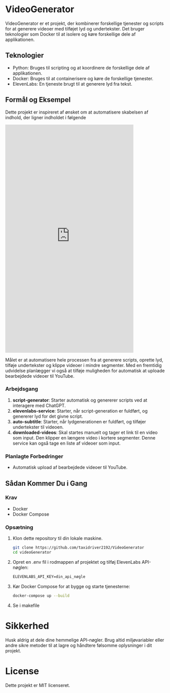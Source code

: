 # VideoGenerator

VideoGenerator er et projekt, der kombinerer forskellige tjenester og scripts for at generere videoer med tilføjet lyd og undertekster. Det bruger teknologier som Docker til at isolere og køre forskellige dele af applikationen.

## Teknologier
- Python: Bruges til scripting og at koordinere de forskellige dele af applikationen.
- Docker: Bruges til at containerisere og køre de forskellige tjenester.
- ElevenLabs: En tjeneste brugt til at generere lyd fra tekst.

## Formål og Eksempel

Dette projekt er inspireret af ønsket om at automatisere skabelsen af indhold, der ligner indholdet i følgende 

<iframe width="405" height="720" src="https://www.youtube.com/embed/P2kRrulJsPc" title="Good old dark jokes w PRESIDENTS (Biden Obama Trump)  #meme  #presidents #ai #jokes #memes #videos" frameborder="0" allow="accelerometer; autoplay; clipboard-write; encrypted-media; gyroscope; picture-in-picture; web-share" allowfullscreen=""></iframe>

Målet er at automatisere hele processen fra at generere scripts, oprette lyd, tilføje undertekster og klippe videoer i mindre segmenter. Med en fremtidig udvidelse planlægger vi også at tilføje muligheden for automatisk at uploade bearbejdede videoer til YouTube.

### Arbejdsgang

1. **script-generator**: Starter automatisk og genererer scripts ved at interagere med ChatGPT.
2. **elevenlabs-service**: Starter, når script-generation er fuldført, og genererer lyd for det givne script.
3. **auto-subtitle**: Starter, når lydgenerationen er fuldført, og tilføjer undertekster til videoen.
4. **downloaded-videos**: Skal startes manuelt og tager et link til en video som input. Den klipper en længere video i kortere segmenter. Denne service kan også tage en liste af videoer som input.

### Planlagte Forbedringer

- Automatisk upload af bearbejdede videoer til YouTube.

## Sådan Kommer Du i Gang

### Krav
- Docker
- Docker Compose

### Opsætning
1. Klon dette repository til din lokale maskine.
   ```sh
   git clone https://github.com/taxidriver2192/VideoGenerator
   cd videoGenerator
   ```
2. Opret en .env fil i rodmappen af projektet og tilføj ElevenLabs API-nøglen:
   ```txt
   ELEVENLABS_API_KEY=din_api_nøgle
   ```
3. Kør Docker Compose for at bygge og starte tjenesterne:
   ```bash
   docker-compose up --build
   ```

4. Se i makefile

# Sikkerhed
Husk aldrig at dele dine hemmelige API-nøgler. Brug altid miljøvariabler eller andre sikre metoder til at lagre og håndtere følsomme oplysninger i dit projekt.

# License
Dette projekt er MIT licenseret.
